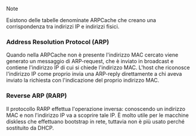 >[!note]
>Esistono delle tabelle denominate ARPCache che creano una corrispondenza tra indirizzi IP e indirizzi fisici.

### Address Resolution Protocol (ARP)
Quando nella ARPCache non è presente l'indirizzo MAC cercato viene generato un messaggio di ARP-request, che è inviato in broadcast e contiene l'indirizzo IP di cui si chiede l'indirizzo MAC. L'host che riconosce l'indirizzo IP come proprio invia una ARP-reply direttamente a chi aveva inviato la richiesta con l'indicazione del proprio indirizzo MAC.

### Reverse ARP (RARP)
Il protocollo RARP effettua l'operazione inversa: conoscendo un indirizzo MAC e non l'indirizzo IP va a scoprire tale IP. È molto utile per le macchine diskless che effettuano bootstrap in rete, tuttavia non è più usato perché sostituito da DHCP.